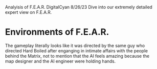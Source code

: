Analyisis of F.E.A.R.
DigitalCyan
8/26/23
Dive into our extremely detailed expert view on F.E.A.R.

# Environments of F.E.A.R.
The gameplay literally looks like it was directed by the same guy who directed Hard Boiled after enganging in intimate
affairs with the people behind the Matrix, not to mention that the AI feels amazing because the map designer and the AI
engineer were holding hands.
